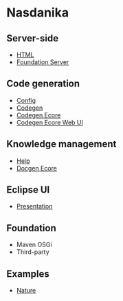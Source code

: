 # Nasdanika


## Server-side

* [HTML](https://github.com/Nasdanika/html)
* [Foundation Server](https://github.com/Nasdanika/server) 

## Code generation

* [Config](../config/index.html)
* [Codegen](https://github.com/Nasdanika/codegen)
* [Codegen Ecore](https://github.com/Nasdanika/codegen-ecore)
* [Codegen Ecore Web UI](https://github.com/Nasdanika/codegen-ecore-web-ui)

## Knowledge management

* [Help](https://github.com/Nasdanika/help)
* [Docgen Ecore](https://github.com/Nasdanika/docgen-ecore)

## Eclipse UI

* [Presentation](https://github.com/Nasdanika/presentation)

## Foundation

* Maven OSGi
* Third-party

## Examples 

* [Nature](https://github.com/Nasdanika/nature)